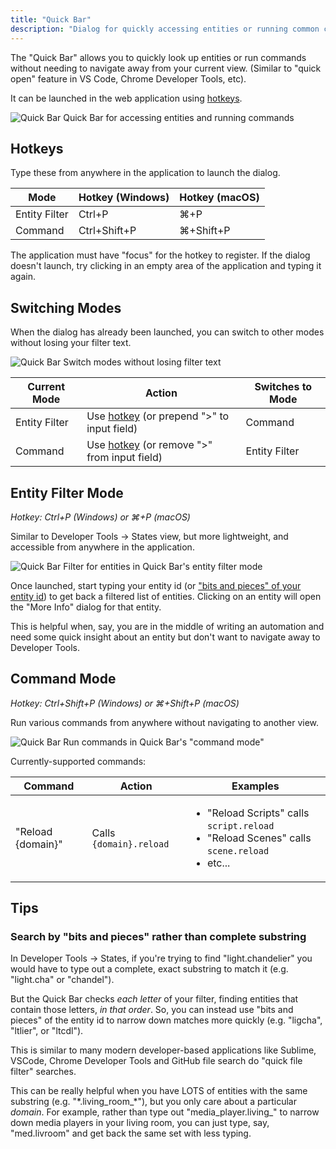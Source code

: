 ```yaml
---
title: "Quick Bar"
description: "Dialog for quickly accessing entities or running common commands"
---
```


The "Quick Bar" allows you to quickly look up entities or run commands without needing to navigate away from your current view. (Similar to "quick open" feature in VS Code, Chrome Developer Tools, etc).

It can be launched in the web application using [hotkeys](#hotkeys).

<p class='img'>
  <img src='/images/docs/quick-bar/quick-bar-demo.gif' alt='Quick Bar'>
  Quick Bar for accessing entities and running commands
</p>

## Hotkeys

Type these from anywhere in the application to launch the dialog.

| Mode  | Hotkey (Windows) | Hotkey (macOS)
| ------------- | ------------- |------------- |
| Entity Filter | Ctrl+P | ⌘+P |
| Command | Ctrl+Shift+P | ⌘+Shift+P |

<div class='note'>
  The application must have "focus" for the hotkey to register. If the dialog doesn't launch, try clicking in an empty area of the application and typing it again.
</div>

## Switching Modes

When the dialog has already been launched, you can switch to other modes without losing your filter text.

<p class='img'>
  <img src='/images/docs/quick-bar/quick-bar-switch-modes.gif' alt='Quick Bar'>
  Switch modes without losing filter text
</p>

| Current Mode | Action | Switches to Mode |
| ------------- | ------------- | ------------- |
| Entity Filter | Use [hotkey](#hotkeys) (or prepend ">" to input field) | Command
| Command | Use [hotkey](#hotkeys) (or remove ">" from input field) | Entity Filter

## Entity Filter Mode 
*Hotkey: Ctrl+P (Windows) or ⌘+P (macOS)*

Similar to Developer Tools -> States view, but more lightweight, and accessible from anywhere in the application.

<p class='img'>
  <img src='/images/docs/quick-bar/quick-bar-entity-filter.gif' alt='Quick Bar'>
  Filter for entities in Quick Bar's entity filter mode
</p>

Once launched, start typing your entity id (or ["bits and pieces" of your entity id](#search-by-bits-and-pieces-rather-than-complete-substring)) to get back a filtered list of entities. Clicking on an entity will open the "More Info" dialog for that entity. 

This is helpful when, say, you are in the middle of writing an automation and need some quick insight about an entity but don't want to navigate away to Developer Tools.

## Command Mode
*Hotkey: Ctrl+Shift+P (Windows) or ⌘+Shift+P (macOS)*

Run various commands from anywhere without navigating to another view.

<p class='img'>
  <img src='/images/docs/quick-bar/quick-bar-command-mode.gif' alt='Quick Bar'>
  Run commands in Quick Bar's "command mode"
</p>

Currently-supported commands:

| Command  | Action | Examples
| ------------- | ------------- | ------------- |
| "Reload {domain}" | Calls `{domain}.reload` | <ul><li>"Reload Scripts" calls `script.reload`</li><li>"Reload Scenes" calls `scene.reload`</li><li>etc...</li></ul> |

## Tips

### Search by "bits and pieces" rather than complete substring

In Developer Tools -> States, if you're trying to find "light.chandelier" you would have to type out a complete, exact substring to match it (e.g. "light.cha" or "chandel").

But the Quick Bar checks *each letter* of your filter, finding entities that contain those letters, _in that order_. So, you can instead use "bits and pieces" of the entity id to narrow down matches more quickly (e.g. "ligcha", "ltlier", or "ltcdl").

This is similar to many modern developer-based applications like Sublime, VSCode, Chrome Developer Tools and GitHub file search do "quick file filter" searches.

This can be really helpful when you have LOTS of entities with the same substring (e.g. "\*.living_room_\*"), but you only care about a particular _domain_. For example, rather than type out "media_player.living_" to narrow down media players in your living room, you can just type, say, "med.livroom" and get back the same set with less typing.
